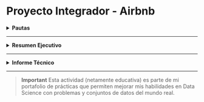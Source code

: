# Proyecto Integrador - Airbnb

<details>
 
  **<summary>Pautas</summary>**  
<div id='id0' /> 

 **Módulo 5:** Data Analytics<br />
**Instructor Henry:** Mario Esteban Suaza Medina<br />
<br />
 
**El objetivo de este trabajo práctico es aplicar los conceptos y técnicas aprendidos en el modulo para realizar un análisis exploratorio y descriptivo de un conjunto de datos reales.**

Para realizar el trabajo práctico se deberá seguir los siguientes pasos:

1. Descargar archivos con los datos [indicar la fuente o el enlace].
2. Importar los datos en un la herramienta que deseen utilizar (Power Bi, Python)
3. Realizar una limpieza y validación preliminar de los datos, identificando y tratando posibles valores faltantes, erróneos o atípicos.
4. Realizar un análisis exploratorio de los datos, utilizando los conceptos aprendidos sobe dataviz y estadística para describir las variables y sus relaciones.
5. Responder a las preguntas que plantea el negocio sobre el dataset elegido.
6. Elaborar un texto con las conclusiones de los resultados del análisis, incluyendo una introducción, una descripción de los datos, algunas respuestas a las preguntas planteadas, y unas conclusiones finales.

### AirBnB

![N|Solid](https://piernine.co/wp-content/uploads/elementor/thumbs/Airbnb-red-lrg-1080x675-1-ph818omam1mv695ypg24xjogcbkjrurf7dgvyjglnk.jpeg)

El objetivo que se busca con el análisis de los datos seleccionados es realizar una análisis exploratorio de tipo descriptivo para entender el negocio de airbnb. 
En base al análisis descriptivo encontrar oportunidades de inversión que puedan ser capitalizadas utilizando dicho modelo de negocio.

#### Preguntas 

* ¿Qué podemos describir con los datasets acerca del negocio de airbnb?
* ¿Cuál es la mejor forma de invertir en AirBnb?
* ¿Cómo se compara con otras alternativas de inversión?
* Si presentamos nuestras conclusiones a un grupo inversor: ¿Qué propuestas le haríamos?
* ¿En donde sugerimos invertir?
* ¿En qué tipo de propiedad?

#### Recursos
| Archivo
| ------ 
| calendar.csv: (incluye datos de ocupación, precio, etc.)  
| listings.csv: Detalle de cada operación de Listing (incluye datos descriptivos de la vivienda (ambientes, host, noches mínimas y máximas, cantidad de reviews)
| reviews.csv Datos de review de los usuarios.
<br />

[Ir al inicio de las pautas](#id0)

</details>

---
<details>

 **<summary>Resumen Ejecutivo</summary>**  
<div id='id00' /> 

**Título**
# Análisis Exploratorio de Datos de AirBnB
<br />

**Indice**
1. [Introducción](#idRE1)
2. [Metodología](#idRE2)
3. [Análisis de Datos](#idRE3)
4. [Resultados y Conclusiones](#idRE4)
5. [Recomendaciones](#idRE5)
6. [Anexos](#idRE6)
<br />

<div id='idRE1' />

### Introducción
El objetivo principal de este análisis exploratorio de datos es comprender en profundidad el funcionamiento de la plataforma Airbnb y, al mismo tiempo, descubrir oportunidades de inversión potenciales en el mercado de alojamientos a corto plazo.

Airbnb, como plataforma en línea líder, ofrece un modelo de negocio basado en la economía colaborativa. Permite a anfitriones particulares y empresas anunciar y ofrecer una amplia gama de alojamientos, que incluyen desde habitaciones hasta casas completas, e incluso experiencias únicas a nivel mundial. Los huéspedes, por su parte, tienen la facilidad de buscar, reservar y alojarse en estos lugares, todo a través de esta plataforma digital.

Durante este análisis, se han estudiado datos relevantes de la plataforma, abordando aspectos clave del mercado de alquileres a corto plazo. Enfocándonos en la presentación y análisis detallado de estos datos, se ha utilizado Power BI para proporcionar una visualización clara y comprensible que nos permita identificar tendencias, patrones y oportunidades para inversión.
<br />
[Ir al índice del Resumen Ejecutivo](#id00)
<br />

<div id='idRE2' />
 
### Metodología
El Cross-Industry Standard Process for Data Mining (CRISP-DM) es una metodología estándar ampliamente utilizada para proyectos de minería de datos y análisis predictivo, sin embargo; sus pasos son igualmente aplicables al análisis exploratorio de datos (EDA) en los cuales nos hemos basado.<br />

![Metodología](https://raw.githubusercontent.com/JohannaRangel/DS_SoyHenry/main/M5/asset/metodo.png)<br />

**- Comprensión del negocio.** 
Se llevó a cabo un análisis detallado del mercado de alquileres a corto plazo a través de Airbnb. Se abordaron preguntas clave para identificar oportunidades de inversión: ¿Qué tendencias definen el mercado de alquileres?, ¿Cuál es la estacionalidad del negocio de Airbnb en ubicaciones específicas?, ¿Existe correlación entre la cantidad de reseñas y la tasa de ocupación o tarifas?, ¿En qué lugares y tipos de propiedades se podría considerar una inversión?, ¿Cuál es la mejor forma de invertir en Airbnb y sus alternativas?
 
**- Comprensión de los datos.** 
Se exploraron y recopilaron datos clave sobre el negocio de Airbnb, proporcionados por Henry (incluyendo calendarios de disponibilidad, listado de propiedades y reseñas). Estos datos fueron analizados para comprender la naturaleza de la información disponible.

**- Preparación de los datos.**
Se enfocó en la limpieza y transformación de datos. Esto implicó el tratamiento de valores nulos o faltantes, eliminación de duplicados y outliers, así como la normalización de formatos. Estas acciones se llevaron a cabo mediante Python y el Editor de Query de Power BI.

**- Análisis de datos.**
Se exploraron patrones relevantes, identificando tendencias en precios y disponibilidad en distintos momentos y ubicaciones. Además, se examinaron los diferentes tipos de alojamientos disponibles en Airbnb y sus características, así como las preferencias y satisfacción de los huéspedes.

**- Interpretación de los resultados.**
Se destacaron los patrones y tendencias identificados, resaltando las áreas de oportunidad y anomalías. Se hicieron énfasis en descubrir áreas potenciales de inversión más rentables.

**- Despliegue de los resultados.**
Se generaron informe técnico y ejecutivo, además de visualizaciones atractivas para presentar los hallazgos en Power BI. Las recomendaciones, fundamentadas en los datos analizados, se enfocarán en áreas ideales para invertir, tipos de propiedades más atractivas, zonas con mayor demanda, entre otros aspectos relevantes.<br />

[Ir al índice del Resumen Ejecutivo](#id00)
<br />

<div id='idRE3' />
 
### Análisis de Datos
Presentamos una serie de KPIs que se derivan de los datos de Airbnb, los cuales se pueden visualizar en nuestra presentación en Power BI:

**- Disponibilidad por tipo de propiedad y barrios.** Ofrece información sobre la disponibilidad de alojamientos específicos en diferentes barrios, permitiendo identificar áreas con mayor oferta.

**- Espacios preferidos por los invitados.** Muestra los tipos de alojamientos preferidos por los huéspedes, ofreciendo una comprensión clara de las preferencias del mercado.

**- Estacionalidad y tendencia en los precios.** Análisis de la evolución estacional de los precios, brindando una visión general de las tendencias de precios a lo largo del tiempo.

**- Análisis de la ocupación a lo largo del tiempo.** Describe la ocupación de propiedades a lo largo de diferentes períodos, permitiendo identificar los momentos de mayor demanda.

**- Promedio de ocupación por mes para detectar temporadas altas y bajas.** Presenta el promedio de ocupación mensual, identificando claramente las temporadas de alta y baja demanda.

**- Puntuación y reseña de los invitados respecto a la calificación del hospedaje, tipo de propiedad y precio.** Ofrece una perspectiva detallada sobre la satisfacción de los huéspedes en relación con diversos factores como la calidad del alojamiento, el tipo de propiedad y su relación con el precio.<br />

[Ir al índice del Resumen Ejecutivo](#id00)
<br />

<div id='idRE4' />
 
### Resultados y Conclusiones
**- Tipo de Propiedad.** En la plataforma Airbnb, los alojamientos disponibles abarcan una amplia gama de tipos, desde habitaciones hasta casas, lofts y condominios. Cada uno de estos tipos de propiedades tiene sus costos adicionales asociados. Por tanto, al considerar una inversión, es crucial analizar el precio, el presupuesto y los costos operativos de la propiedad. En nuestro análisis, se observa que los apartamentos, casas, lofts y condominios son más adecuados para alquileres a corto plazo, siendo estos los tipos de propiedades más atractivos para los huéspedes en plataformas como Airbnb.

**- Ubicacion.** La ubicación es un factor crítico para el éxito en el alquiler a corto plazo. Las zonas que presentan una mayor demanda son aquellas cercanas a atracciones turísticas, en áreas consideradas seguras y con buenas reputaciones y servicios. Sin embargo, en el período de estudio, se identificó que, en algunas zonas, la oferta de propiedades superaba la demanda, con una tasa de ocupación que no superaba el 60%. Los cinco barrios más atractivos para alquileres de corta duración, basados en nuestros datos son: Palermo, Recoleta, San Nicolás, Retiro y Balvanera.

**- Importancia de los Reviews.** Los comentarios y reseñas de los huéspedes son un factor de influencia significativo en la demanda de una propiedad. Se destaca que propiedades con mayores reviews tienden a ser más solicitadas. No obstante, se observó que el precio publicado por el anfitrión no tiene una correlación directa con estas reseñas.

*Es importante considerar que los datos analizados se corresponden con un período que estuvo marcado por una pandemia a nivel global, lo que podría haber generado ciertas anomalías. Por lo tanto, se sugiere ampliar el estudio a diferentes periodos temporales para obtener una comprensión más completa y precisa.* <br />

[Ir al índice del Resumen Ejecutivo](#id00)
<br />

<div id='idRE5' />
 
### Recomendaciones 
Para comparar Airbnb con otras alternativas de inversión, es crucial llevar a cabo un análisis detallado, considerando tanto los aspectos financieros como los de gestión. Recomendamos a los posibles inversores tomarse el tiempo necesario para seleccionar cuidadosamente las propiedades de Airbnb. Esto implica investigar la ubicación, evaluar el mercado local, estimar los costos de propiedad y mantenimiento, y comprender las regulaciones locales.

**- Rentabilidad.** La inversión en Airbnb requiere una administración activa, lo que implica la atención a los huéspedes, la gestión de la propiedad y el mantenimiento. Destacamos que el estatus de Superanfitrión puede aumentar significativamente los precios de alquiler.

**- Gestión Activa.** La inversión en Airbnb implica una gestión activa, ya que debes administrar tus propiedades, atender a los huéspedes y garantizar la limpieza y el mantenimiento. Estas condiciones influyen directamente en la categoría de anfitrión, si entras en la categoría Súper Anfitrión los precios de arriendo de tus propiedades pueden aumentar considerablemente.

**- Riesgo.** Las inversiones en bienes raíces, incluidas las de Airbnb, pueden estar sujetas a riesgos como la variabilidad de los precios de las propiedades y cambios en la demanda de alquileres. Además, es importante considerar el entorno político y económico del área de inversión.

**- Regulaciones y Cumplimiento.**  Las regulaciones locales y las políticas de Airbnb deben ser consideradas. Las inversiones tradicionales suelen estar reguladas, pero las normativas pueden variar según el tipo de inversión.

*La elección entre Airbnb y otras alternativas de inversión dependerá de tus objetivos financieros, tolerancia al riesgo, horizonte temporal y experiencia. Se sugiere realizar un análisis exhaustivo y consultar a un asesor financiero antes de tomar decisiones de inversión.*

**- Además, se proporcionan posibles formas de inversión en el negocio Airbnb:**
- Usando capital propio:
 Adquirir propiedades para alquilar.
 Invertir en acciones de Airbnb en la bolsa.

- Generar ingresos sin ser propietario:
 Administrar propiedades de otros.
 Ofrecer servicios de mantenimiento profesional, como limpiezas a profundidad.
 Automatización y adaptación tecnológica en las propiedades.
 Fotografía y videos profesionales para promocionar propiedades.

*Es fundamental considerar que estas recomendaciones son generales y que las decisiones de inversión deben ajustarse a las necesidades y objetivos individuales de cada inversor. Antes de tomar decisiones de inversión, se recomienda realizar un análisis exhaustivo del mercado y, si es necesario, consultar a asesores financieros o inmobiliarios.* <br />

[Ir al índice del Resumen Ejecutivo](#id00)
<br />

<div id='idRE6' />
 
### Anexos
## - Informe Propiedades**
![Propiedades](https://raw.githubusercontent.com/JohannaRangel/DS_SoyHenry/main/M5/asset/Page1_Propiedades.png)<br />

## - Informe Calendario**
![Calendario](https://raw.githubusercontent.com/JohannaRangel/DS_SoyHenry/main/M5/asset/Page2_Calendario.png)<br />

## - Informe Reseñas**
![Reseñas](https://raw.githubusercontent.com/JohannaRangel/DS_SoyHenry/main/M5/asset/Page3_Reseñas.png)<br />

*Para interactuar con los datos en Power BI Desktop te recomendamos descargar en el siguiente enlace el archivo ModeloAirbnb.pbix*
[Repositorio](http://bit.ly/DS_AirBnB)
<br />

[Ir al índice del Resumen Ejecutivo](#id00)
<br />

</details>

---

<details>
 
  **<summary>Informe Técnico</summary>**  
<div id='id000' /> 

**Análisis Exploratorio de los datos en Python**
```python
#Importación de librerias

import pandas as pd
import numpy as np
import matplotlib.pyplot as plt
import seaborn as sns


#Lectura de los CSV

calendar = pd.read_csv("Datsets/calendar.csv")
listings = pd.read_csv("Datsets/listings.csv")
reviews = pd.read_csv("Datsets/reviews.csv")
```

```python
#Tabla calendar

# Renombrar columnas en estilo "Proper Case"
calendar.columns = [col.capitalize() for col in calendar.columns]

# Cambiar tipos de datos
calendar['Listing_id'] = calendar['Listing_id'].astype('int64')
calendar['Date'] = pd.to_datetime(calendar['Date'])
calendar['Available'] = calendar['Available'].replace({'f': 'NoAvailable', 't': 'Available'})

# Reemplazar valores
calendar['Available'] = calendar['Available'].replace('NoAvailable', 'Rented')

# Eliminar caracteres no deseados y convertir a tipo numérico
calendar['Price'] = calendar['Price'].str.replace('[\$,]', '', regex=True).astype(float)
```

```python
#Tabla listing

# Columnas a eliminar
columnas_a_eliminar = [
    "listing_url", "scrape_id", "last_scraped", "space", "summary", "experiences_offered",
    "neighborhood_overview", "notes", "transit", "access", "interaction", "house_rules",
    "thumbnail_url", "medium_url", "picture_url", "xl_picture_url", "host_url", "host_about",
    "host_thumbnail_url", "host_picture_url", "host_total_listings_count", 
    "street", "neighbourhood_group_cleansed", "state", "zipcode", "market",
    "smart_location", "country_code", "country", "square_feet", "weekly_price", "monthly_price",
    "minimum_minimum_nights", "maximum_minimum_nights", "minimum_maximum_nights",
    "maximum_maximum_nights", "minimum_nights_avg_ntm", "maximum_nights_avg_ntm",
    "calendar_updated", "calendar_last_scraped", "number_of_reviews_ltm",
    "first_review", "last_review", "requires_license", "license", "jurisdiction_names",
     "calculated_host_listings_count",
    "calculated_host_listings_count_entire_homes", "calculated_host_listings_count_private_rooms",
    "calculated_host_listings_count_shared_rooms", "host_location", "host_neighbourhood",
    "maximum_nights", "minimum_nights"
]

# Eliminar columnas en la lista "columnas_a_eliminar"
listings = listings.drop(columns=columnas_a_eliminar)

# Renombrar columnas en estilo "Proper Case"
listings.columns = [col.capitalize() for col in listings.columns]

# Cambiar valores específicos
listings["Host_response_time"].replace({"": "No Data", "N/A": "No Data"}, inplace=True)
listings["Host_response_rate"].replace("N/A", "No Data", inplace=True)
listings["Host_acceptance_rate"].replace("N/A", "No Data", inplace=True)
listings["Host_is_superhost"].replace({"t": "Superhost", "f": "Host"}, inplace=True)
listings["Host_has_profile_pic"].replace({"t": "Yes", "f": "No"}, inplace=True)
listings["Host_identity_verified"].replace({"t": "Yes", "f": "No"}, inplace=True)
listings["City"].replace({"Other (International)": "Buenos Aires", "Mendoza": "Buenos Aires", "Ocean City": "Buenos Aires", "South Florida Gulf Coast": "Buenos Aires", "Beirut": "Buenos Aires", "": "Buenos Aires"}, inplace=True)
listings["Is_location_exact"].replace({"t": "Yes", "f": "No"}, inplace=True)
listings["Instant_bookable"].replace({"t": "InstantBookable", "f": "NotInstantBookable"}, inplace=True)

# Eliminar caracteres no deseados y convertir a tipo numérico
listings['Price'] = listings['Price'].str.replace('[\$,]', '', regex=True).astype(float)
```

```python
#Tabla reviews

# Cambiar tipos de dato
reviews["listing_id"] = reviews["listing_id"].astype(int)
reviews["id"] = reviews["id"].astype(int)
reviews["date"] = pd.to_datetime(reviews["date"])
reviews["reviewer_id"] = reviews["reviewer_id"].astype(int)
reviews["reviewer_name"] = reviews["reviewer_name"].astype(str)
reviews["comments"] = reviews["comments"].astype(str)

# Cambiar nombres de columnas a mayúscula inicial
reviews.columns = [col.capitalize() for col in reviews.columns]

# Cambiar nombre de columna "Id" a "Id_review"
reviews.rename(columns={"Id": "Id_review"}, inplace=True)

# Limpiar y recortar el texto en la columna "Comments"
reviews["Comments"] = reviews["Comments"].str.strip()
```

```python
print("Primeros registros del dataframe 'calendar':")
print(calendar.head())

print("\nPrimeros registros del dataframe 'listings':")
print(listings.head())

print("\nPrimeros registros del dataframe 'reviews':")
print(reviews.head())
```
![P1](https://raw.githubusercontent.com/JohannaRangel/DS_SoyHenry/main/M5/asset/p1.png)<br />

```python
print("Información del dataframe 'reviews':")
print(reviews.info())
```
![P2](https://raw.githubusercontent.com/JohannaRangel/DS_SoyHenry/main/M5/asset/p2.png)<br />

```python
## Histograma

# La columna Price de la tabla calendar contiene valores extremos , por lo que se tuvo que utilizar la escala logaritica para
#evitar que todos los valores caigan en un solo contenedor

plt.figure(figsize=(10, 6))
plt.hist(calendar["Price"], bins=50, edgecolor='black')
plt.yscale('log')  # Configura la escala logarítmica en el eje y
plt.title('Histograma de Precios (Escala Logarítmica)')
plt.xlabel('Precio')
plt.ylabel('Frecuencia (escala logarítmica)')
plt.show()
```
![P3](https://raw.githubusercontent.com/JohannaRangel/DS_SoyHenry/main/M5/asset/p3.png)<br />

```python
#Quitamos los valores extremos de la columna price de la tabla calendar

# Calcular el promedio y la desviación estándar
promedio = calendar["Price"].mean()
std = calendar["Price"].std()

# Definir un umbral (por ejemplo, 3 veces la desviación estándar)
umbral = 3 * std

# Quitar los varoles extremos
calendar = calendar[(calendar["Price"] >= promedio - umbral) & (calendar["Price"] <= promedio + umbral)]

# Crear el histograma sin los valores extremos
plt.figure(figsize=(10, 6))
plt.hist(calendar["Price"], bins=50, edgecolor='black')
plt.title('Histograma de Precios')
plt.xlabel('Precio')
plt.ylabel('Frecuencia')
plt.show()
```
![P4](https://raw.githubusercontent.com/JohannaRangel/DS_SoyHenry/main/M5/asset/p4.png)<br />

```python
## Diagramas de dispersión
## Vamos a ver la correlación entre el precio del alojamiento y el valor de la valuación de la propiedad según los usuarios.

#Quitamos los valores extremos de la columna price del dataframe listings

# Calcular el promedio y la desviación estándar
promedio = listings["Price"].mean()
std = listings["Price"].std()

# Definir un umbral (por ejemplo, 3 veces la desviación estándar)
umbral = 3 * std

# Quitar los varoles extremos
listings = listings[(listings["Price"] >= promedio - umbral) & (listings["Price"] <= promedio + umbral)]

# Calcular el promedio y la desviación estándar
promedio = listings["Price"].mean()
std = listings["Price"].std()

# Definir un umbral (por ejemplo, 3 veces la desviación estándar)
umbral = 3 * std

# Quitar los varoles extremos
listings = listings[(listings["Price"] >= promedio - umbral) & (listings["Price"] <= promedio + umbral)]
```

```python
# Establecer un estilo de gráfico de seaborn
sns.set(style="whitegrid")

# Crear un gráfico de dispersión con el mismo color
plt.figure(figsize=(12, 8))
plt.scatter(listings["Price"], listings["Review_scores_rating"], alpha=0.3, color='#1F77B4') 
plt.title('Correlación entre la calificación y el precio', fontsize=16)
plt.xlabel('Precio', fontsize=14)
plt.ylabel('Calificación', fontsize=14)

plt.grid(True)
plt.show()
```
![P5](https://raw.githubusercontent.com/JohannaRangel/DS_SoyHenry/main/M5/asset/p5.png)<br />

[Ir al inicio del Informe Técnico](#id000)

</details>

---

> **Important** 
> Esta actividad (netamente educativa) es parte de mi portafolio de prácticas que permiten mejorar mis habilidades en Data Science con problemas y conjuntos de datos del mundo real.
